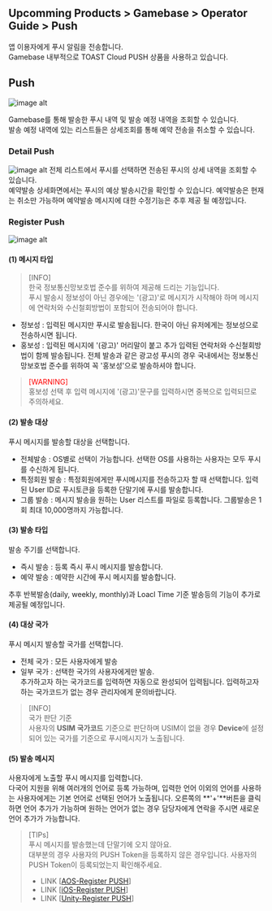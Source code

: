 ## Upcomming Products > Gamebase > Operator Guide > Push

앱 이용자에게 푸시 알림을 전송합니다.<br/>
Gamebase 내부적으로 TOAST Cloud PUSH 상품을 사용하고 있습니다.<br/>

## Push
![image alt](http://static.toastoven.net/prod_gamebase/Operators_Guide/Console_Push1_1.1.png)

Gamebase를 통해 발송한 푸시 내역 및 발송 예정 내역을 조회할 수 있습니다.<br />
발송 예정 내역에 있는 리스트들은 상세조회를 통해 예약 전송을 취소할 수 있습니다.<br />

### Detail Push
![image alt](http://static.toastoven.net/prod_gamebase/Operators_Guide/Console_Push2_1.1.png)
전체 리스트에서 푸시를 선택하면 전송된 푸시의 상세 내역을 조회할 수 있습니다.<br />
예약발송 상세화면에서는 푸시의 예상 발송시간을 확인할 수 있습니다. 예약발송은 현재는 취소만 가능하며 예약발송 메시지에 대한 수정기능은 추후 제공 될 예정입니다.<br />

### Register Push
![image alt](http://static.toastoven.net/prod_gamebase/Operators_Guide/Console_Push3_1.1.png)

#### (1) 메시지 타입
> [INFO]<br/>
> 한국 정보통신망보호법 준수를 위하여 제공해 드리는 기능입니다. <br/>
> 푸시 발송시 정보성이 아닌 경우에는 '(광고)'로 메시지가 시작해야 하며 메시지에 연락처와 수신철회방법이 포함되어 전송되어야 합니다.<br/>

- 정보성 : 입력된 메시지만 푸시로 발송됩니다. 한국이 아닌 유저에게는 정보성으로 전송하시면 됩니다.
- 홍보성 : 입력된 메시지에 '(광고)' 머리말이 붙고 추가 입력된 연락처와 수신철회방법이 함께 발송됩니다. 전체 발송과 같은 광고성 푸시의 경우 국내에서는 정보통신망보호법 준수를 위하여 꼭 '홍보성'으로 발송하셔야 합니다.

> <font color="red">[WARNING]</font><br/>
> 홍보성 선택 후 입력 메시지에 '(광고)'문구를 입력하시면 중복으로 입력되므로 주의하세요. <br/>

#### (2) 발송 대상
푸시 메시지를 발송할 대상을 선택합니다. <br/>

- 전체발송 : OS별로 선택이 가능합니다. 선택한 OS를 사용하는 사용자는 모두 푸시를 수신하게 됩니다.
- 특정회원 발송 : 특정회원에게만 푸시메시지를 전송하고자 할 때 선택합니다. 입력된 User ID로 푸시토큰을 등록한 단말기에 푸시를 발송합니다.
- 그룹 발송 : 메시지 발송을 원하는 User 리스트를 파일로 등록합니다. 그룹발송은 1회 최대 10,000명까지 가능합니다.

#### (3) 발송 타입
발송 주기를 선택합니다.<br/>

- 즉시 발송 : 등록 즉시 푸시 메시지를 발송합니다.
- 예약 발송 : 예약한 시간에 푸시 메시지를 발송합니다.

추후 반복발송(daily, weekly, monthly)과 Loacl Time 기준 발송등의 기능이 추가로 제공될 예정입니다.

#### (4) 대상 국가
푸시 메시지 발송할 국가를 선택합니다.<br/>

- 전체 국가 : 모든 사용자에게 발송
- 일부 국가 : 선택한 국가의 사용자에게만 발송. <br/>
추가하고자 하는 국가코드를 입력하면 자동으로 완성되어 입력됩니다. 입력하고자 하는 국가코드가 없는 경우 관리자에게 문의바랍니다.

> [INFO]<br/>
> 국가 판단 기준<br/>
> 사용자의 **USIM 국가코드** 기준으로 판단하며 USIM이 없을 경우 **Device**에 설정되어 있는 국가를 기준으로 푸시메시지가 노출됩니다.<br />

#### (5) 발송 메시지
사용자에게 노출할 푸시 메시지를 입력합니다.<br />
다국어 지원을 위해 여러개의 언어로 등록 가능하며, 입력한 언어 이외의 언어를 사용하는 사용자에게는 기본 언어로 선택된 언어가 노출됩니다. 오른쪽의 **'+'**버튼을 클릭하면 언어 추가가 가능하며 원하는 언어가 없는 경우 담당자에게 연락을 주시면 새로운 언어 추가가 가능합니다.<br />

> [TIPs]<br/>
> 푸시 메시지를 발송했는데 단말기에 오지 않아요.<br/>
> 대부분의 경우 사용자의 PUSH Token을 등록하지 않은 경우입니다. 사용자의 PUSH Token이 등록되었는지 확인해주세요. <br/>
> - LINK [[AOS-Register PUSH](./aos-push/#2-register-push)] <br />
> - LINK [[iOS-Register PUSH](./ios-push/#2-register-push)] <br />
> - LINK [[Unity-Register PUSH](./unity-push/#2-register-push)] <br />
